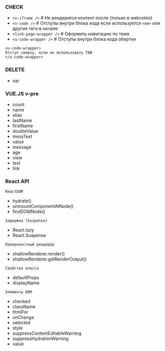 
### CHECK
- `<v-iframe />`          # Не рендерится контент после (только в webnotes)
- `<v-code />`            # Отступы внутри блока кода если используется `<em>` или другие теги в начале
- `<link-page-wrapper />` # Оформить навигацию по теме
- `<u-code-wrapper />`    # Отступы внутри блока кода обертки 

```
<u-code-wrapper>
Отступ сверху, если не использовать TAB
</u-code-wrapper>
```

### DELETE
- var

### VUE.JS v-pre
- count
- name
- alias
- lastName
- firstName
- doubleValue
- messText
- value
- message
- age
- view
- text
- link

### React API

`ReactDOM`
- hydrate()
- unmountComponentAtNode()
- findDOMNode()

`Задержка (Suspense)`
- React.lazy
- React.Suspense

`Поверхностный рендерер`
- shallowRenderer.render()
- shallowRenderer.getRenderOutput()

`Свойства класса`
- defaultProps
- displayName

`Элементы DOM`
- checked
- className
- htmlFor
- onChange
- selected
- style
- suppressContentEditableWarning
- suppressHydrationWarning
- value
